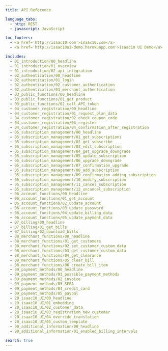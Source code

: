 ```yaml
---
title: API Reference

language_tabs:
  - http: REST
  - javascript: JavaScript

toc_footers:
  - <a href='http://isaac10.com'>isaac10.com</a>
  - <a href='http://isaac10ui-demo.herokuapp.com'>isaac10 UI Demo</a>

includes:
  - 01_introduction/00_headline
  - 01_introduction/01_overview
  - 01_introduction/02_api_integration
  - 02_authentication/00_headline
  - 02_authentication/01_login
  - 02_authentication/02_customer_authentication
  - 02_authentication/03_merchant_authentication
  - 03_public_functions/00_headline
  - 03_public_functions/01_get_product
  - 03_public_functions/02_call_API_token
  - 04_customer_registration/00_headline
  - 04_customer_registration/01_request_plan_data
  - 04_customer_registration/02_check_coupon_code
  - 04_customer_registration/03_register
  - 04_customer_registration/04_confirmation_after_registration
  - 05_subscription_management/00_headline
  - 05_subscription_management/01_get_subscriptions
  - 05_subscription_management/02_get_subscribe
  - 05_subscription_management/03_edit_subscription
  - 05_subscription_management/04_get_upgrade_downgrade
  - 05_subscription_management/05_update_subscription
  - 05_subscription_management/06_upgrade_downgrade
  - 05_subscription_management/07_confirmation_upgrade
  - 05_subscription_management/08_add_subscription
  - 05_subscription_management/09_confirmation_adding_subscription
  - 05_subscription_management/10_modify_subscription
  - 05_subscription_management/11_cancel_subscription
  - 05_subscription_management/12_uncancel_subscription
  - 06_account_functions/00_headline
  - 06_account_functions/01_get_account
  - 06_account_functions/02_update_account
  - 06_account_functions/03_update_password
  - 06_account_functions/04_update_billing_data
  - 06_account_functions/05_update_payment_data
  - 07_billing/00_headline
  - 07_billing/01_get_bills
  - 07_billing/02_download_bills
  - 08_merchant_functions/00_headline
  - 08_merchant_functions/01_get_customers
  - 08_merchant_functions/02_set_customer_custom_data
  - 08_merchant_functions/03_get_customer_custom_data
  - 08_merchant_functions/04_get_clearance
  - 08_merchant_functions/05_clear_bill
  - 08_merchant_functions/06_create_bill_item
  - 09_payment_methods/00_headline
  - 09_payment_methods/01_possible_payment_methods
  - 09_payment_methods/02_invoice
  - 09_payment_methods/03_SEPA
  - 09_payment_methods/04_credit_card
  - 09_payment_methods/05_paypal
  - 20_isaac10_UI/00_headline
  - 20_isaac10_UI/01_embedding
  - 20_isaac10_UI/02_customer_data
  - 20_isaac10_UI/03_registration_new_customer
  - 20_isaac10_UI/04_override_translation
  - 20_isaac10_UI/05_custom_template
  - 90_additional_information/00_headline
  - 90_additional_information/01_enabled_billing_intervals

search: true
---
```

